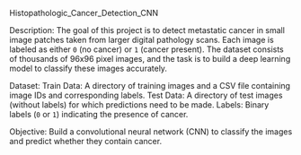 Histopathologic_Cancer_Detection_CNN

Description:
The goal of this project is to detect metastatic cancer in small image patches taken from larger digital pathology scans. Each image is labeled as either `0` (no cancer) or `1` (cancer present). The dataset consists of thousands of 96x96 pixel images, and the task is to build a deep learning model to classify these images accurately.

Dataset:
Train Data: A directory of training images and a CSV file containing image IDs and corresponding labels.
Test Data: A directory of test images (without labels) for which predictions need to be made.
Labels: Binary labels (`0` or `1`) indicating the presence of cancer.

Objective:
Build a convolutional neural network (CNN) to classify the images and predict whether they contain cancer.
